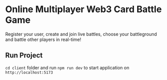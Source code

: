 
# Online Multiplayer Web3 Card Battle Game
Register your user, create and join live battles, choose your battleground and battle other players in real-time!

## Run Project
`cd client` folder and run `npm run dev` to start application on `http://localhost:5173`

